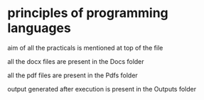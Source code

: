 # principles of programming languages

aim of all the practicals is mentioned at top of the file

all the docx files are present in the Docs folder

all the pdf files are present in the Pdfs folder

output generated after execution is present in the Outputs folder
